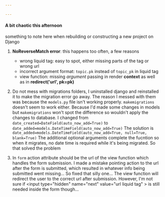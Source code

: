 ```yaml
---
 
---
```

#### A bit chaotic this afternoon
something to note here when rebuilding or constructing a new project on Django
1. **NoReverseMatch error**: this happens too often, a few reasons
	- wrong liquid tag: easy to spot, either missing parts of the tag or wrong url
	- incorrect argument format: `topic.pk` instead of `topic_pk` in liquid tag
	- view function: missing _argument_ passing in render **context** as well as in **redirect('url', pk=pk)**

2. Do not mess with migrations folders, I uninstalled django and reinstalled it to make the migration error go away. The reason I messed with them was because the `models.py` file isn't working properly. `makemigrations` doesn't seem to work either. Because I'd made some changes in models but `makemigrations` won't spot the difference so wouldn't apply the changes to database. I changed from `date_created=DateField(auto_now_add=True)` to `date_added=models.DateTimeField(auto_now_add=True)` 
	The solution is `date_added=models.DateTimeField(auto_now_add=True, null=True, blank=True)` The additional optional arguments complete the fucntion so when it migrates, no date time is required while it's being migrated. So that solved the problem
	
3. In `form` action attribute should be the url of the view function which handles the form submission. I made a mistake pointing action to the url after the form is submitted, which resulted in whatever info being submitted went missing... So fixed that silly one... The view function will redirect the user to the correct url after submission. However, I'm not sure if \<input type="hidden" name="next" value="url liquid tag" \> is still needed inside the form though...
